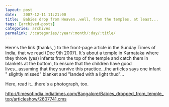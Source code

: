 ```yaml
---
layout: post
date:	2007-12-11 11:21:00
title:  Babies drop from Heaven..well, from the temples, at least...
tags: [archived-posts]
categories: archives
permalink: /:categories/:year/:month/:day/:title/
---
```

Here's the link (thanks, <LJ user="anushsh">) to the front-page article in the Sunday Times of India, that we read (Dec 9th 2007). It's about a temple in Karnataka where they throw (yes)  infants from the top of the temple and catch them in blankets at the bottom, to ensure that the children have good lives...assuming that they survive this practice...the articles says one infant  " slightly missed" blanket and "landed with a light thud"...


Here, read it...there's a photograph, too.


http://timesofindia.indiatimes.com/Bangalore/Babies_dropped_from_temple_top/articleshow/2607741.cms
